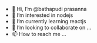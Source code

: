- 👋 Hi, I’m @bathapudi prasanna
- 👀 I’m interested in nodejs 
- 🌱 I’m currently learning reactjs
- 💞️ I’m looking to collaborate on ...
- 📫 How to reach me ...

<!---
bathapudi/bathapudi is a ✨ special ✨ repository because its `README.md` (this file) appears on your GitHub profile.
You can click the Preview link to take a look at your changes.
--->
